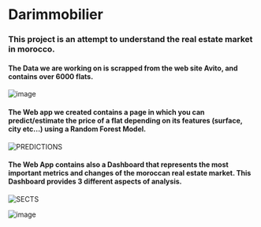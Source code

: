 # Darimmobilier

### This project is an attempt to understand the real estate market in morocco.

#### The Data we are working on is scrapped from the web site Avito, and contains over 6000 flats.


![image](https://user-images.githubusercontent.com/109871409/188832105-8b7dd558-b9d6-4d80-b7c6-468ed2fd202e.png)


#### The Web app we created contains a page in which you can predict/estimate the price of a flat depending on its features (surface, city etc...) using a Random Forest Model.


![PREDICTIONS](https://user-images.githubusercontent.com/109871409/188874174-a6ded380-ac39-4404-a9ca-fe5219551084.png)


#### The Web App contains also a Dashboard that represents the most important metrics and changes of the moroccan real estate market. This Dashboard provides 3 different aspects of analysis.


![SECTS](https://user-images.githubusercontent.com/109871409/188874200-421ce51d-f17f-4fd6-b3e1-19d87858849e.png)


![image](https://user-images.githubusercontent.com/109871409/188874126-5f4bfc79-f4dd-4b24-8b3e-2aa4906b1d77.png)
